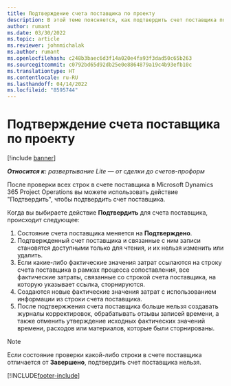 ```yaml
---
title: Подтверждение счета поставщика по проекту
description: В этой теме поясняется, как подтвердить счет поставщика по проекту в Microsoft Dynamics 365 Project Operations, а также рассматривается финансовый результат подтверждения счета поставщика по проекту.
author: rumant
ms.date: 03/30/2022
ms.topic: article
ms.reviewer: johnmichalak
ms.author: rumant
ms.openlocfilehash: c248b3baec6d3f14a020e4fa93f3dad50c65b263
ms.sourcegitcommit: c0792bd65d92db25e0e8864879a19c4b93efb10c
ms.translationtype: HT
ms.contentlocale: ru-RU
ms.lasthandoff: 04/14/2022
ms.locfileid: "8595744"
---
```

# <a name="confirm-a-project-vendor-invoice"></a>Подтверждение счета поставщика по проекту

[!include [banner](../../includes/dataverse-preview.md)]

_**Относится к:** развертывание Lite — от сделки до счетов-проформ_

После проверки всех строк в счете поставщика в Microsoft Dynamics 365 Project Operations вы можете использовать действие "Подтвердить", чтобы подтвердить счет поставщика.

Когда вы выбираете действие **Подтвердить** для счета поставщика, происходит следующее:

1. Состояние счета поставщика меняется на **Подтверждено**.
2. Подтвержденный счет поставщика и связанные с ним записи становятся доступными только для чтения, и их нельзя изменить или удалить.
3. Если какие-либо фактические значения затрат ссылаются на строку счета поставщика в рамках процесса сопоставления, все фактические затраты, связанные со строкой счета поставщика, на которую указывает ссылка, сторнируются.
4. Создаются новые фактические значения затрат с использованием информации из строки счета поставщика.
5. После подтвержжения счета поставщика больше нельзя создавать журналы корректировок, обрабатывать отзывы записей времени, а также отменить утверждение исходных фактических значений времени, расходов или материалов, которые были сторнированы.

> [!NOTE]
> Если состояние проверки какой-либо строки в счете поставщика отличается от **Завершено**, подтвердить счет поставщика нельзя.

[!INCLUDE[footer-include](../../includes/footer-banner.md)]
